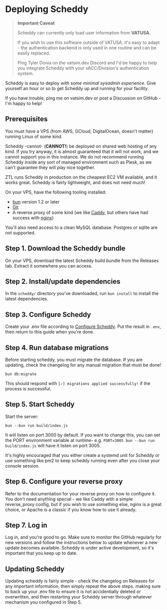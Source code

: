 # Deploying Scheddy

> **Important Caveat**
> 
> Scheddy can currently only load user information from **VATUSA.**
> 
> If you wish to use this software outside of VATUSA, it's easy to adapt - the authentication backend is only used in
> one routine and can be easily replaced.
> 
> Ping Tyler Donia on the vatsim.dev Discord and I'd be happy to help you integrate Scheddy with your vACC/Division's
> authentication system.

Scheddy is easy to deploy *with some minimal sysadmin experience.*
Give yourself an hour or so to get Scheddy up and running for your facility.

If you have trouble, ping me on vatsim.dev or post a Discussion on GitHub - I'm happy to help!

## Prerequisites

You must have a VPS (from AWS, GCloud, DigitalOcean, doesn't matter) running Linux of some kind.

Scheddy -cannot- (**CANNOT!**) be deployed on shared web hosting of any kind. If you try anyway, it is almost guaranteed
that it will not work, and we cannot support you in this instance.
We do not recommend running Scheddy inside any sort of managed environment such as Plesk, as we can't guarantee they
will play nice together.

ZTL runs Scheddy in production on the cheapest EC2 VM available, and it works great. Scheddy is fairly lightweight, and does not need much!

On your VPS, have the following tooling installed:
- [bun](https://bun.sh) version 1.2 or later
- [Git](https://git-scm.com)
- A reverse proxy of some kind (we like [Caddy](https://caddyserver.com), but others have had success with [nginx](https://nginx.org))

You'll also need access to a clean MySQL database. Postgres or sqlite are not supported.

## Step 1. Download the Scheddy bundle

On your VPS, download the latest Scheddy build bundle from the Releases tab. Extract it somewhere you can access.

## Step 2. Install/update dependencies

In the `scheddy/` directory you've downloaded, run `bun install` to install the latest dependencies.

## Step 3. Configure Scheddy

Create your .env file according to [Configure Scheddy](configure.md). Put the result in `.env`, then return to this guide when you're done.

## Step 4. Run database migrations

Before starting scheddy, you must migrate the database. If you are updating, check the changelog for any manual migration that must be done!

```
bun db:migrate
```

This should respond with `[✓] migrations applied successfully!` if the process is successful.

## Step 5. Start Scheddy

Start the server:

```
bun --bun run build/index.js
```

It will listen on port 3000 by default. If you want to change this, you can set the PORT environment variable at runtime- e.g. `PORT=3005 bun --bun run build/index.js` will have it listen on port 3005.

It's highly encouraged that you either create a systemd unit for Scheddy or use something like pm2 to keep scheddy running even after you close your console session.

## Step 6. Configure your reverse proxy

Refer to the documentation for your reverse proxy on how to configure it. You don't need anything special - we like Caddy with a simple reverse_proxy config, but if you wish to use something else, nginx is a great choice, or Apache is a classic if you know how to use it already.

## Step 7. Log in

Log in, and you're good to go. Make sure to monitor the GitHub regularly for new versions and follow the instructions below to update whenever a new update becomes available. Scheddy is under active development, so it's important that you keep up to date.

## Updating Scheddy

Updating scheddy is fairly simple - check the changelog on Releases for any important information, then simply repeat the above steps, making sure to back up your .env file to ensure it is not accidentially deleted or overwritten, and then restarting your Scheddy server through whatever mechanism you configured in Step 5.